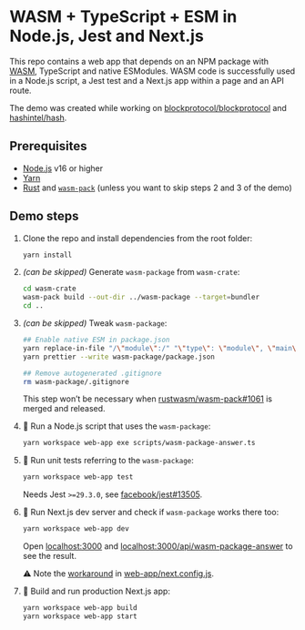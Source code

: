 # WASM + TypeScript + ESM in Node.js, Jest and Next.js

This repo contains a web app that depends on an NPM package with [WASM](https://webassembly.org/), TypeScript and native ESModules.
WASM code is successfully used in a Node.js script, a Jest test and a Next.js app within a page and an API route.

The demo was created while working on [blockprotocol/blockprotocol](https://github.com/blockprotocol/blockprotocol) and [hashintel/hash](https://github.com/hashintel/hash).

## Prerequisites

- [Node.js](https://nodejs.org/en/) v16 or higher
- [Yarn](https://yarnpkg.com/)
- [Rust](https://www.rust-lang.org/tools/install) and [`wasm-pack`](https://rustwasm.github.io/wasm-pack/installer/) (unless you want to skip steps 2 and 3 of the demo)

## Demo steps

1.  Clone the repo and install dependencies from the root folder:

    ```sh
    yarn install
    ```

1.  _(can be skipped)_ Generate `wasm-package` from `wasm-crate`:

    ```sh
    cd wasm-crate
    wasm-pack build --out-dir ../wasm-package --target=bundler
    cd ..
    ```

1.  _(can be skipped)_ Tweak `wasm-package`:

    ```sh
    ## Enable native ESM in package.json
    yarn replace-in-file "/\"module\":/" "\"type\": \"module\", \"main\":" wasm-package/package.json --isRegex
    yarn prettier --write wasm-package/package.json

    ## Remove autogenerated .gitignore
    rm wasm-package/.gitignore
    ```

    This step won’t be necessary when [rustwasm/wasm-pack#1061](https://github.com/rustwasm/wasm-pack/pull/1061) is merged and released.

1.  🎉 Run a Node.js script that uses the `wasm-package`:

    ```sh
    yarn workspace web-app exe scripts/wasm-package-answer.ts
    ```

1.  🎉 Run unit tests referring to the `wasm-package`:

    ```sh
    yarn workspace web-app test
    ```

    Needs Jest `>=29.3.0`, see [facebook/jest#13505](https://github.com/facebook/jest/pull/13505).

1.  🎉 Run Next.js dev server and check if `wasm-package` works there too:

    ```sh
    yarn workspace web-app dev
    ```

    Open [localhost:3000](http://localhost:3000) and [localhost:3000/api/wasm-package-answer](http://localhost:3000/api/wasm-package-answer) to see the result.

    ⚠️ Note the [workaround](https://github.com/vercel/next.js/issues/29362#issuecomment-971377869) in [web-app/next.config.js](web-app/next.config.js).

1.  🎉 Build and run production Next.js app:

    ```sh
    yarn workspace web-app build
    yarn workspace web-app start
    ```
